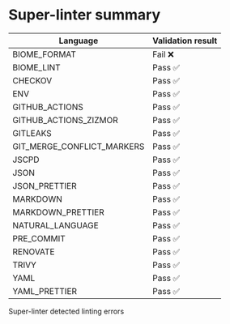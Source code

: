 # Super-linter summary

| Language                   | Validation result |
| -------------------------- | ----------------- |
| BIOME_FORMAT               | Fail ❌           |
| BIOME_LINT                 | Pass ✅           |
| CHECKOV                    | Pass ✅           |
| ENV                        | Pass ✅           |
| GITHUB_ACTIONS             | Pass ✅           |
| GITHUB_ACTIONS_ZIZMOR      | Pass ✅           |
| GITLEAKS                   | Pass ✅           |
| GIT_MERGE_CONFLICT_MARKERS | Pass ✅           |
| JSCPD                      | Pass ✅           |
| JSON                       | Pass ✅           |
| JSON_PRETTIER              | Pass ✅           |
| MARKDOWN                   | Pass ✅           |
| MARKDOWN_PRETTIER          | Pass ✅           |
| NATURAL_LANGUAGE           | Pass ✅           |
| PRE_COMMIT                 | Pass ✅           |
| RENOVATE                   | Pass ✅           |
| TRIVY                      | Pass ✅           |
| YAML                       | Pass ✅           |
| YAML_PRETTIER              | Pass ✅           |

Super-linter detected linting errors
